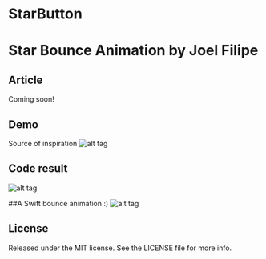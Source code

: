 # StarButton
Star Bounce Animation by Joel Filipe
===========
## Article
Coming soon!

## Demo
Source of inspiration
![alt tag](https://d13yacurqjgara.cloudfront.net/users/100791/screenshots/1555501/driblle_star.gif)

## Code result
![alt tag](http://ramosmachado.net/wp-content/uploads/2015/02/starbounce.gif)

##A Swift bounce animation :)
![alt tag](http://ramosmachado.net/wp-content/uploads/2015/02/swift.gif)


## License
Released under the MIT license. See the LICENSE file for more info.